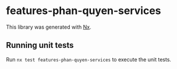 # features-phan-quyen-services

This library was generated with [Nx](https://nx.dev).

## Running unit tests

Run `nx test features-phan-quyen-services` to execute the unit tests.
